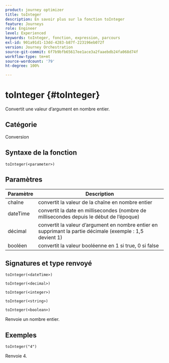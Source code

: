 ```yaml
---
product: journey optimizer
title: toInteger
description: En savoir plus sur la fonction toInteger
feature: Journeys
role: Engineer
level: Experienced
keywords: toInteger, fonction, expression, parcours
exl-id: 901a91d1-13dd-4283-b87f-223196eb072f
version: Journey Orchestration
source-git-commit: 6f7b9bfb65617ee1ace3a2faaebdb24fa068d74f
workflow-type: tm+mt
source-wordcount: '79'
ht-degree: 100%

---
```


# toInteger {#toInteger}

Convertit une valeur d’argument en nombre entier.

## Catégorie

Conversion

## Syntaxe de la fonction

`toInteger(<parameter>)`

## Paramètres

| Paramètre | Description |
|--- |--- |
| chaîne | convertit la valeur de la chaîne en nombre entier |
| dateTime | convertit la date en millisecondes (nombre de millisecondes depuis le début de l’époque) |
| décimal | convertit la valeur d’argument en nombre entier en supprimant la partie décimale (exemple : 1,5 devient 1) |
| booléen | convertit la valeur booléenne en 1 si true, 0 si false |

## Signatures et type renvoyé

`toInteger(<dateTime>)`

`toInteger(<decimal>)`

`toInteger(<integer>)`

`toInteger(<string>)`

`toInteger(<boolean>)`

Renvoie un nombre entier.

## Exemples

`toInteger("4")`

Renvoie 4.
